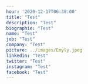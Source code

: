```yaml
---
hour: '2020-12-17T06:30:00'
title: "Test"
description: "Test"
biographie: "Test"
name: "Test"
job: "Test"
company: "Test"
picture: ../images/Emyly.jpeg
linkedin: "Test"
twitter: "Test"
instagram: "Test"
facebook: "Test"
---
```

